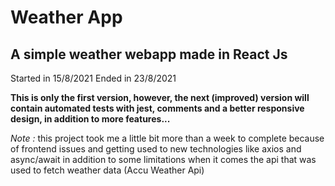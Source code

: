 # Weather App

## A simple weather webapp made in React Js

Started in 15/8/2021
Ended in 23/8/2021

**This is only the first version, however, the next (improved) version will contain automated tests with jest, comments and a better responsive design, in addition to more features...**

_Note :_ this project took me a little bit more than a week to complete because of frontend issues and
getting used to new technologies like axios and async/await in addition to some limitations when it comes
the api that was used to fetch weather data (Accu Weather Api)
